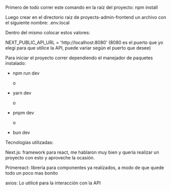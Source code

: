 Primero de todo correr este comando en la raíz del proyecto: npm install

Luego crear en el directorio raiz de proyects-admin-frontend un archivo con el siguiente nombre: .env.local

Dentro del mismo colocar estos valores:

NEXT_PUBLIC_API_URL = 'http://localhost:8080' (8080 es el puerto que yo elegi para que utilice la API, puede variar según el puerto que desee)

Para iniciar el proyecto correr dependiendo el manejador de paquetes instalado:

- npm run dev

  o

- yarn dev

  o

- pnpm dev

  o

- bun dev


Tecnologias utilizadas:

Next.js: framework para react, me hablaron muy bien y quería realizar un proyecto con esto y aproveche la ocasión.

Primereact: librería para componentes ya realizados, a modo de que quede todo un poco mas bonito

axios: Lo utilicé para la interacción con la API
